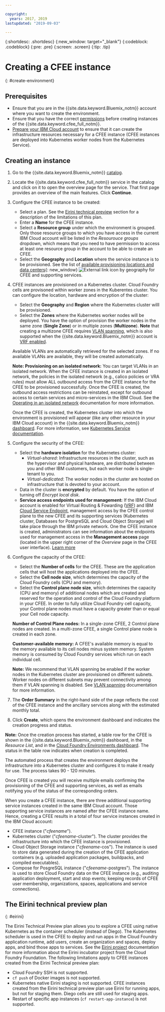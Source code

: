 ```yaml
---

copyright:
  years: 2017, 2019
lastupdated: "2019-09-03"

---
```


{:shortdesc: .shortdesc}
{:new_window: target="_blank"}
{:codeblock: .codeblock}
{:pre: .pre}
{:screen: .screen}
{:tip: .tip}

# Creating a CFEE instance
{: #create-environment}

## Prerequisites
* Ensure that you are in the {{site.data.keyword.Bluemix_notm}} account where you want to create the environment.
* Ensure that you have the correct [permissions](https://cloud.ibm.com/docs/cloud-foundry?topic=cloud-foundry-permissions
) before creating instances of the {{site.data.keyword.cfee_full_notm}}. 
* [Prepare your IBM Cloud account](https://cloud.ibm.com/docs/cloud-foundry/prepare-account.html) to ensure that it can create the infrastructure resources necessary for a CFEE instance (CFEE instances are deployed into Kubernetes worker nodes from the Kubernetes Service).  

## Creating an instance
1.  Go to the {{site.data.keyword.Bluemix_notm}} [catalog](https://cloud.ibm.com/catalog).

2.  Locate the {{site.data.keyword.cfee_full_notm}} service in the catalog and click on it to open the overview page for the service.  That first page provides an overview of the main features. Click **Continue**.

3.  Configure the CFEE instance to be created:
    * Select a plan. See the [Eirini technical preview](https://cloud.ibm.com/docs/cloud-foundry?topic=cloud-foundry-create-environment#create-environment#eirini) section for a description of the limitations of this plan.
    * Enter a **Name** for the CFEE instance.
    * Select a **Resource group** under which the environment is grouped. Only those resource groups to which you have access in the current IBM Cloud account will be listed in the _Resourouce groups_ dropdown, which means that you need to have permission to access at least one resource group in the account to be able to create an CFEE.
    * Select the **Geography** and **Location** where the service instance is to be provisioned. See the list of [available provisioning locations and data centers](https://cloud.ibm.com/catalog/docs/cloud-foundry/index.html#provisioning-targets){: new_window} ![External link icon](../icons/launch-glyph.svg "External link icon") by geography for CFEE and supporting services. 

4. CFEE instances are provisioned on a Kubernetes cluster. Cloud Foundry cells are provisoned within worker zones in the Kuberentes cluster. You can configure the location, hardware and encryption of the cluster:
    * Select the **Geography** and **Region** where the Kubernetes cluster willl be provisioned.
    * Select the **Zones** where the Kubernetes worker nodes will be deployed. You have the option of provision the worker nodes in the same zone (**Single Zone**) or in multiple zones (**Multizone**).  **Note** that creating a multizone CFEE requires [VLAN spanning](https://cloud.ibm.com/docs/containers?topic=containers-subnets#vlan-spanning), which is also supported when the {{site.data.keyword.Bluemix_notm}} account is [VRF enabled](https://cloud.ibm.com/docs/infrastructure/direct-link/vrf-on-ibm-cloud.html#overview-of-virtual-routing-and-forwarding-vrf-on-ibm-cloud).
    
    Available VLANs are automatically retrieved for the selected zones. If no available VLANs are available, they will be created automatically.
    
    **Note: Provisioning on an isolated network:** You can target VLANs in an isolated network. When the CFEE instance is created in an isolated network, the policies in the isolated network (e.g., calico policies or VRA rules) must allow ALL outbound access from the CFEE instance for the CFEE to be provisioned successfully. Once the CFEE is created, the outbound access restrictions can be reinstated, except for outbound access to certain services and micro-services in the IBM Cloud.  See the [Operating in an isolated network](https://cloud.ibm.com/docs/cloud-foundry?topic=cloud-foundry-isolated-network#isolated-network) documentation for more information.
    
    Once the CFEE is created, the Kubernetes cluster into which the environment is provisioned will appear (like any other resource in your IBM Cloud account) in the {{site.data.keyword.Bluemix_notm}} [dashboard](https://cloud.ibm.com/catalog/dashboard/apps/). For more information, see [Kubernetes Service documentation](/docs/containers?topic=containers-getting-started#getting-started).

5. Configure the security of the CFEE:
    * Select the **hardware isolation** for the Kubernetes cluster:   
      * _Virtual-shared_: Infrastructure resources in the cluster, such as the hypervisor and physical hardware, are distributed between you and other IBM customers, but each worker node is single-tenant to you.
      * _Virtual-dedicated_: The worker nodes in the cluster are hosted on infrastructure that is devoted to your account.
    * Data in the cluster is **encrypted** by default. You have the option of turning off _Encrypt local disk_.
    * **Service access endpoints used for management:** If the IBM Cloud account is enabled for Virtual Routing & Fowarding ([VRF](https://cloud.ibm.com/docs/infrastructure/direct-link?topic=direct-link-overview-of-virtual-routing-and-forwarding-vrf-on-ibm-cloud)) and IBM [Cloud Service Endpoint](https://cloud.ibm.com/docs/services/service-endpoint?topic=service-endpoint-getting-started#getting-started), management access by the CFEE control plane to the new CFEE and its supporting services (Kubernetes cluster, Databases for PostgreSQL and Cloud Object Storage) will take place through the IBM private network.  One the CFEE instance is created, administrators can see information about the endpoints used for management access in the **Management access** page (located in the upper right corner of the _Overview_ page in the CFEE user interface). [Learn more](https://cloud.ibm.com/docs/cloud-foundry?topic=cloud-foundry-isolated-network#private-access)

6.  Configure the capacity of the CFEE:
    * Select the **Number of cells** for the CFEE. These are the application cells that will host the applications deployed into the CFEE.  
    * Select the **Cell node size**, which determines the capacity of the Cloud Foundry cells (CPU and memory).
    * Select the **Control plane node size**, which determines the capacity (CPU and memory) of additional nodes which are created and reserved for the operation and control of the Cloud Foundry platform in your CFEE. In order to fully utilize Cloud Foundry cell capacity, your Control plane nodes must have a capacity greater than or equal your Cell node capacity.

    **Number of Control Plane nodes:** In a single-zone CFEE, 2 Control plane nodes are created. In a multi-zone CFEE, a single Control plane node is created in each zone.

    **Customer-available memory:** A CFEE's available memory is equal to the memory available to its cell nodes minus system memory. System memory is consumed by Cloud Foundry services which run on each individual cell.

    **Note:** We recommend that VLAN spanning be enabled if the worker nodes in the Kubernetes cluster are provisioned on different subnets.  Worker nodes on different subnets may prevent connectivity among them if VLAN spanning is disabled.  See [VLAN spanning](/docs/containers?topic=containers-subnets#vlan-spanning) documentation for more information.

7.  The **Order Summary** in the right-hand side of the page reflects the cost of the CFEE instance and the ancillary services along with the estimated monthly total.

8.  Click **Create**, which opens the environment dashboard and indicates the creation progress and status.

**Note:** Once the creation process has started, a table row for the CFEE is shown in the {{site.data.keyword.Bluemix_notm}} dashboard, in the _Resource List_, and in the [Cloud Foundry Environments dashboard](https://cloud.ibm.com/dashboard/cloudfoundry?filter=cf_environments).  The status in the table row indicates when creation is completed.

The automated process that creates the environment deploys the infrastructure into a Kubernetes cluster and configures it to make it ready for use. The process takes 90 - 120 minutes.

Once CFEE is created you will receive multiple emails confirming the provisioning of the CFEE and supporting services, as well as emails notifying you of the status of the corresponding orders.

When you create a CFEE instance, there are three additional supporting service instances created in the same IBM Cloud account. Those supporting service instances are named after the CFEE instance name. Hence, creating a CFEE results in a total of four service instances created in the IBM Cloud account:
* CFEE instance ("_cfeename_").
* Kubernetes cluster ("_cfeename_-cluster"). The cluster provides the infrastructure into which the CFEE instance is provisioned.
* Cloud Object Storage instance ("_cfeename_-cos"). The instance is used to store data generated during the creation of the CFEE application containers (e.g. uploaded application packages, buildpacks, and compiled executables).
* Compose for PosgreSQL instance ("_cfeename_-postgres"). The instance is used to store Cloud Foundry data on the CFEE instance (e.g., auditing application deployment, start and stop events; keeping records of CFEE user membership, organizations, spaces, applications and service connections). 

## The Eirini technical preview plan
{: #eirini}

 The Eirini Technical Preview plan allows you to explore a CFEE using native Kubernetes as the container scheduler (instead of Diego). The Kubernetes scheduler is used in the CFEE to deploy and run apps in the Cloud Foundry application runtime, add users, create an organization and spaces, deploy apps, and bind those apps to services. See the [Eirini project](https://www.cloudfoundry.org/project-eirini/) documentation for more information about the Eirini incubator project from the Cloud Foundry Foundation.
 The following limitations apply to CFEE instances created from the Eirini Technical preview plan:
 
* Cloud Foundry SSH is not supported.
* `cf push` of Docker images is not supported.
* Kubernetes native Eirini staging is not supported. CFEE instances created from the Eirini technical preview plan use Eirini for running apps, but not for staging them. Diego cells are still used for staging apps.
* Restart of specific app instances (`cf restart-app-instance`) is not supported.
